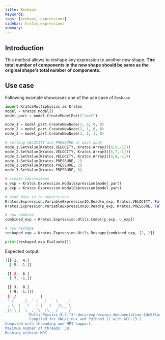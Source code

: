 ```yaml
---
title: Reshape
keywords: 
tags: [reshape, expressions]
sidebar: kratos_expressions
summary: 
---
```


## Introduction
This method allows to reshape any expression to another new shape. **The total number of components in the new shape should be same as the original shape's total number of components.**

## Use case
Following example showcases one of the use case of ```Reshape```
```python
import KratosMultiphysics as Kratos
model = Kratos.Model()
model_part = model.CreateModelPart("test")

node_1 = model_part.CreateNewNode(1, 0, 0, 0)
node_2 = model_part.CreateNewNode(2, 1, 0, 0)
node_3 = model_part.CreateNewNode(3, 1, 1, 0)

# setting VELOCITY and PRESSURE of each node
node_1.SetValue(Kratos.VELOCITY, Kratos.Array3([4,5,-1]))
node_2.SetValue(Kratos.VELOCITY, Kratos.Array3([6,7,-1]))
node_3.SetValue(Kratos.VELOCITY, Kratos.Array3([8,9,-1]))
node_1.SetValue(Kratos.PRESSURE, 1)
node_2.SetValue(Kratos.PRESSURE, 2)
node_3.SetValue(Kratos.PRESSURE, 3)

# create expressions
u_exp = Kratos.Expression.NodalExpression(model_part)
p_exp = Kratos.Expression.NodalExpression(model_part)

# read data in to expressions
Kratos.Expression.VariableExpressionIO.Read(u_exp, Kratos.VELOCITY, False)
Kratos.Expression.VariableExpressionIO.Read(p_exp, Kratos.PRESSURE, False)

# now combine
combined_exp = Kratos.Expression.Utils.Comb([p_exp, u_exp])

# now reshape
reshaped_exp = Kratos.Expression.Utils.Reshape(combined_exp, [2, 2])

print(reshaped_exp.Evaluate())
```

Expected output:
```bash
[[[ 1.  4.]
  [ 5. -1.]]

 [[ 2.  6.]
  [ 7. -1.]]

 [[ 3.  8.]
  [ 9. -1.]]]
 |  /           |                  
 ' /   __| _` | __|  _ \   __|    
 . \  |   (   | |   (   |\__ \  
_|\_\_|  \__,_|\__|\___/ ____/
           Multi-Physics 9.4."3"-docs/expression_documentation-6de5f1a499-Release-x86_64
           Compiled for GNU/Linux and Python3.11 with GCC-13.2
Compiled with threading and MPI support.
Maximum number of threads: 30.
Running without MPI.
```
